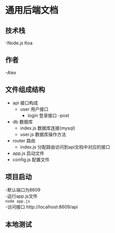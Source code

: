 # 通用后端文档
## 技术栈
-Node.js Koa
## 作者
-Alex
## 文件组成结构
- api 接口构成
  - user 用户接口
    - login 登录接口 -post
- db 数据库
  - index.js 数据库连接(mysql)
  - user.js 数据库操作方法
- router 路由
  - index.js 分配路由访问到api文档中对应的接口
- app.js 启动文件
- config.js 配置文件
## 项目启动
-默认端口为8609  
-运行app.js文件  
`node app.js`  
-访问接口 http://localhost:8609/api

## 本地测试